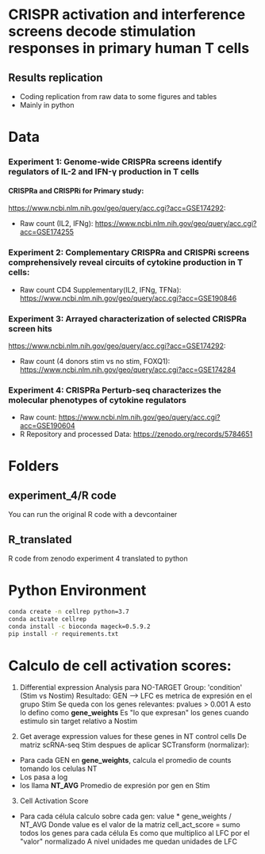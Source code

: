 # CRISPR activation and interference screens decode stimulation responses in primary human T cells
## Results replication
- Coding replication from raw data to some figures and tables
- Mainly in python

# Data
### Experiment 1: Genome-wide CRISPRa screens identify regulators of IL-2 and IFN-γ production in T cells
#### CRISPRa and CRISPRi for Primary study:
https://www.ncbi.nlm.nih.gov/geo/query/acc.cgi?acc=GSE174292:
- Raw count (IL2, IFNg): https://www.ncbi.nlm.nih.gov/geo/query/acc.cgi?acc=GSE174255

### Experiment 2: Complementary CRISPRa and CRISPRi screens comprehensively reveal circuits of cytokine production in T cells:
- Raw count CD4 Supplementary(IL2, IFNg, TFNa): https://www.ncbi.nlm.nih.gov/geo/query/acc.cgi?acc=GSE190846

### Experiment 3: Arrayed characterization of selected CRISPRa screen hits
https://www.ncbi.nlm.nih.gov/geo/query/acc.cgi?acc=GSE174292:
- Raw count (4 donors stim vs no stim, FOXQ1): https://www.ncbi.nlm.nih.gov/geo/query/acc.cgi?acc=GSE174284


### Experiment 4: CRISPRa Perturb-seq characterizes the molecular phenotypes of cytokine regulators
- Raw count: https://www.ncbi.nlm.nih.gov/geo/query/acc.cgi?acc=GSE190604
- R Repository and processed Data: https://zenodo.org/records/5784651

# Folders
## experiment_4/R code
You can run the original R code with a devcontainer

## R_translated
R code from zenodo experiment 4 translated to python

# Python Environment
```bash
conda create -n cellrep python=3.7
conda activate cellrep
conda install -c bioconda mageck=0.5.9.2
pip install -r requirements.txt
```


# Calculo de cell activation scores:

1. Differential expression Analysis para NO-TARGET
Group: 'condition' (Stim vs Nostim)
Resultado:
GEN --> LFC es metrica de expresión en el grupo Stim
Se queda con los genes relevantes: pvalues > 0.001
A esto lo defino como **gene_weights**
Es "lo que expresan" los genes cuando estimulo sin target relativo a Nostim

2. Get average expression values for these genes in NT control cells
De matriz scRNA-seq Stim despues de aplicar SCTransform (normalizar):
- Para cada GEN en **gene_weights**, calcula el promedio de counts tomando los celulas NT
- Los pasa a log
- los llama **NT_AVG**
Promedio de expresión por gen en Stim

3. Cell Activation Score
- Para cada célula calculo sobre cada gen:
value * gene_weights / NT_AVG
Donde value es el valor de la matriz
cell_act_score = sumo todos los genes para cada célula
Es como que multiplico al LFC por el "valor" normalizado
A nivel unidades me quedan unidades de LFC





